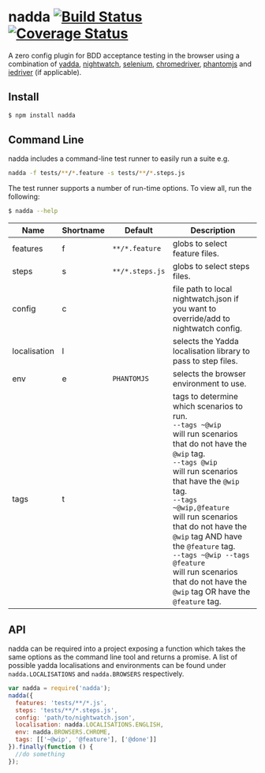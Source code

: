 nadda [![Build Status](https://travis-ci.org/iamcdonald/nadda.svg?branch=master)](https://travis-ci.org/iamcdonald/nadda) [![Coverage Status](https://coveralls.io/repos/iamcdonald/nadda/badge.svg?branch=master&service=github)](https://coveralls.io/github/iamcdonald/nadda?branch=master)
===============

A zero config plugin for BDD acceptance testing in the browser using a combination of
[yadda](https://github.com/acuminous/yadda), [nightwatch](http://nightwatchjs.org), [selenium](http://docs.seleniumhq.org), [chromedriver](https://sites.google.com/a/chromium.org/chromedriver/), [phantomjs](http://phantomjs.org) and [iedriver](https://code.google.com/p/selenium/wiki/InternetExplorerDriver) (if applicable).

## Install

```sh
$ npm install nadda
```

## Command Line
nadda includes a command-line test runner to easily run a suite e.g.
```sh
nadda -f tests/**/*.feature -s tests/**/*.steps.js
```
The test runner supports a number of run-time options.
To view all, run the following:
```sh
$ nadda --help
```
| Name          | Shortname | Default       | Description
|-------------- |-----------|---------------|-------------------------------
| features      | f         | ```**/*.feature```  | globs to select feature files.
| steps         | s         | ```**/*.steps.js``` | globs to select steps files.  
| config        | c         |               | file path to local nightwatch.json if you want to override/add to nightwatch config.
| localisation  | l         |               | selects the Yadda localisation library to pass to step files.
| env           | e         | ```PHANTOMJS```     | selects the browser environment to use.
| tags          | t         |               | tags to determine which scenarios to run.<br>```--tags ~@wip``` <br>will run scenarios that do not have the ```@wip``` tag.<br>```--tags @wip``` <br>will run scenarios that have the ```@wip``` tag.<br>```--tags ~@wip,@feature``` <br>will run scenarios that do not have the ```@wip``` tag AND have the ```@feature``` tag. <br>```--tags ~@wip --tags @feature``` <br>will run scenarios that do not have the ```@wip``` tag OR have the ```@feature``` tag.
## API
nadda can be required into a project exposing a function which takes the same options as the command line tool and returns a promise.
A list of possible yadda localisations and environments can be found under ```nadda.LOCALISATIONS``` and ```nadda.BROWSERS``` respectively.

```js
var nadda = require('nadda');
nadda({
  features: 'tests/**/*.js',
  steps: 'tests/**/*.steps.js',
  config: 'path/to/nightwatch.json',
  localisation: nadda.LOCALISATIONS.ENGLISH,
  env: nadda.BROWSERS.CHROME,
  tags: [['~@wip', '@feature'], ['@done']]
}).finally(function () {
  //do something
});
```

